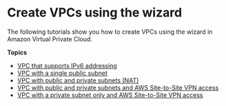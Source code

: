 # Create VPCs using the wizard<a name="VPC_wizard"></a>

The following tutorials show you how to create VPCs using the wizard in Amazon Virtual Private Cloud\.

**Topics**
+ [VPC that supports IPv6 addressing](get-started-ipv6.md)
+ [VPC with a single public subnet](VPC_Scenario1.md)
+ [VPC with public and private subnets \(NAT\)](VPC_Scenario2.md)
+ [VPC with public and private subnets and AWS Site\-to\-Site VPN access](VPC_Scenario3.md)
+ [VPC with a private subnet only and AWS Site\-to\-Site VPN access](VPC_Scenario4.md)